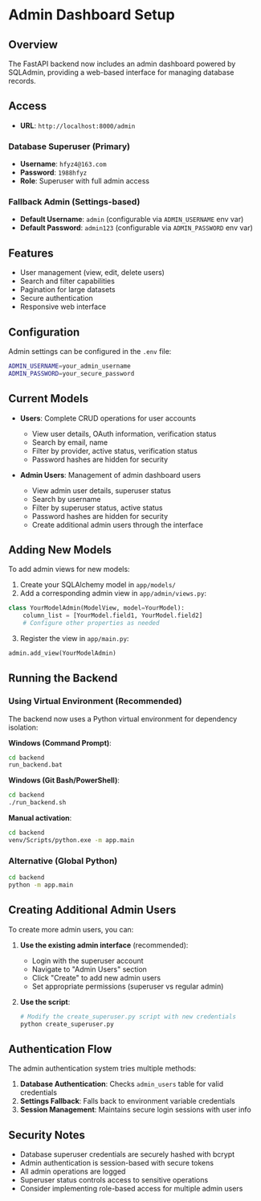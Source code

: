 # Admin Dashboard Setup

## Overview
The FastAPI backend now includes an admin dashboard powered by SQLAdmin, providing a web-based interface for managing database records.

## Access
- **URL**: `http://localhost:8000/admin`

### Database Superuser (Primary)
- **Username**: `hfyz4@163.com`
- **Password**: `1988hfyz`
- **Role**: Superuser with full admin access

### Fallback Admin (Settings-based)
- **Default Username**: `admin` (configurable via `ADMIN_USERNAME` env var)
- **Default Password**: `admin123` (configurable via `ADMIN_PASSWORD` env var)

## Features
- User management (view, edit, delete users)
- Search and filter capabilities
- Pagination for large datasets
- Secure authentication
- Responsive web interface

## Configuration
Admin settings can be configured in the `.env` file:
```bash
ADMIN_USERNAME=your_admin_username
ADMIN_PASSWORD=your_secure_password
```

## Current Models
- **Users**: Complete CRUD operations for user accounts
  - View user details, OAuth information, verification status
  - Search by email, name
  - Filter by provider, active status, verification status
  - Password hashes are hidden for security

- **Admin Users**: Management of admin dashboard users
  - View admin user details, superuser status
  - Search by username
  - Filter by superuser status, active status
  - Password hashes are hidden for security
  - Create additional admin users through the interface

## Adding New Models
To add admin views for new models:

1. Create your SQLAlchemy model in `app/models/`
2. Add a corresponding admin view in `app/admin/views.py`:
```python
class YourModelAdmin(ModelView, model=YourModel):
    column_list = [YourModel.field1, YourModel.field2]
    # Configure other properties as needed
```
3. Register the view in `app/main.py`:
```python
admin.add_view(YourModelAdmin)
```

## Running the Backend

### Using Virtual Environment (Recommended)
The backend now uses a Python virtual environment for dependency isolation:

**Windows (Command Prompt)**:
```cmd
cd backend
run_backend.bat
```

**Windows (Git Bash/PowerShell)**:
```bash
cd backend  
./run_backend.sh
```

**Manual activation**:
```bash
cd backend
venv/Scripts/python.exe -m app.main
```

### Alternative (Global Python)
```bash
cd backend
python -m app.main
```

## Creating Additional Admin Users

To create more admin users, you can:

1. **Use the existing admin interface** (recommended):
   - Login with the superuser account
   - Navigate to "Admin Users" section
   - Click "Create" to add new admin users
   - Set appropriate permissions (superuser vs regular admin)

2. **Use the script**:
   ```bash
   # Modify the create_superuser.py script with new credentials
   python create_superuser.py
   ```

## Authentication Flow
The admin authentication system tries multiple methods:
1. **Database Authentication**: Checks `admin_users` table for valid credentials
2. **Settings Fallback**: Falls back to environment variable credentials
3. **Session Management**: Maintains secure login sessions with user info

## Security Notes
- Database superuser credentials are securely hashed with bcrypt
- Admin authentication is session-based with secure tokens
- All admin operations are logged
- Superuser status controls access to sensitive operations
- Consider implementing role-based access for multiple admin users